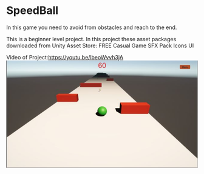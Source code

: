 # SpeedBall
 In this game you need to avoid from obstacles and reach to the end.

 This is a beginner level project. In this project these asset packages downloaded from Unity Asset Store:
 FREE Casual Game SFX Pack
 Icons UI

 Video of Project:https://youtu.be/lbeoWvvh3jA
![Alt text](Capture2.jpg)
